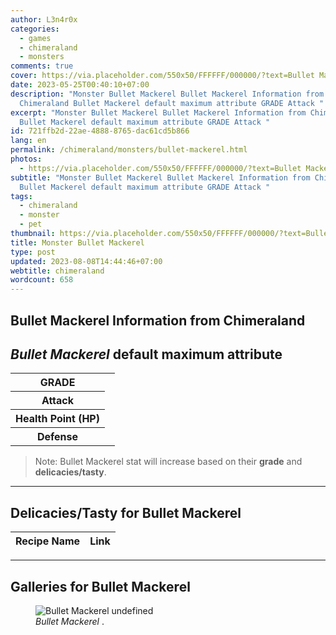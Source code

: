 ```yaml
---
author: L3n4r0x
categories:
  - games
  - chimeraland
  - monsters
comments: true
cover: https://via.placeholder.com/550x50/FFFFFF/000000/?text=Bullet Mackerel
date: 2023-05-25T00:40:10+07:00
description: "Monster Bullet Mackerel Bullet Mackerel Information from
  Chimeraland Bullet Mackerel default maximum attribute GRADE Attack "
excerpt: "Monster Bullet Mackerel Bullet Mackerel Information from Chimeraland
  Bullet Mackerel default maximum attribute GRADE Attack "
id: 721ffb2d-22ae-4888-8765-dac61cd5b866
lang: en
permalink: /chimeraland/monsters/bullet-mackerel.html
photos:
  - https://via.placeholder.com/550x50/FFFFFF/000000/?text=Bullet Mackerel
subtitle: "Monster Bullet Mackerel Bullet Mackerel Information from Chimeraland
  Bullet Mackerel default maximum attribute GRADE Attack "
tags:
  - chimeraland
  - monster
  - pet
thumbnail: https://via.placeholder.com/550x50/FFFFFF/000000/?text=Bullet Mackerel
title: Monster Bullet Mackerel
type: post
updated: 2023-08-08T14:44:46+07:00
webtitle: chimeraland
wordcount: 658
---
```


<link
  rel="stylesheet"
  href="https://rawcdn.githack.com/dimaslanjaka/Web-Manajemen/870a349/css/bootstrap-5-3-0-alpha3-wrapper.css"
/>
<section id="bootstrap-wrapper">
  <div data-bs-theme="dark">
    <h2>Bullet Mackerel Information from Chimeraland</h2>
    <h2 id="attribute"><i>Bullet Mackerel</i> default maximum attribute</h2>
    <div class="row">
      <div class="col mb-2">
        <div class="card">
          <div class="card-body">
            <table>
              <tr>
                <th>GRADE</th>
                <td><br /></td>
              </tr>
              <tr>
                <th>Attack</th>
                <td></td>
              </tr>
              <tr>
                <th>Health Point (HP)</th>
                <td></td>
              </tr>
              <tr>
                <th>Defense</th>
                <td></td>
              </tr>
            </table>
          </div>
        </div>
      </div>
    </div>
    <blockquote class="bd-callout bd-callout-warning">
      Note: Bullet Mackerel stat will increase based on their <b>grade</b> and
      <b>delicacies/tasty</b>.
    </blockquote>
    <hr />
    <h2 id="delicacies">Delicacies/Tasty for Bullet Mackerel</h2>
    <div class="card">
      <div class="card-body">
        <div class="table-responsive">
          <table class="table table-striped">
            <thead>
              <tr>
                <th>Recipe Name</th>
                <th>Link</th>
              </tr>
            </thead>
            <tbody></tbody>
          </table>
        </div>
      </div>
    </div>
    <hr />
    <div id="gallery">
      <h2>Galleries for Bullet Mackerel</h2>
      <div class="row">
        <div class="col-lg-6 col-12">
          <figure>
            <img
              src="https://www.webmanajemen.com/undefined"
              alt="Bullet Mackerel undefined"
            />
            <figcaption style="word-wrap: break-word">
              <i>Bullet Mackerel</i> .
            </figcaption>
          </figure>
        </div>
      </div>
    </div>
  </div>
</section>